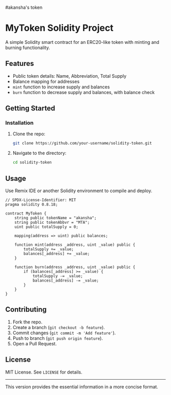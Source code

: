 #akansha's token
# MyToken Solidity Project

A simple Solidity smart contract for an ERC20-like token with minting and burning functionality.

## Features

- Public token details: Name, Abbreviation, Total Supply
- Balance mapping for addresses
- `mint` function to increase supply and balances
- `burn` function to decrease supply and balances, with balance check

## Getting Started


### Installation

1. Clone the repo:
   ```sh
   git clone https://github.com/your-username/solidity-token.git
   ```
2. Navigate to the directory:
   ```sh
   cd solidity-token
   ```

## Usage

Use Remix IDE or another Solidity environment to compile and deploy.

```solidity
// SPDX-License-Identifier: MIT
pragma solidity 0.8.18;

contract MyToken {
    string public tokenName = "akansha";
    string public tokenAbbvr = "MTA";
    uint public totalSupply = 0;

    mapping(address => uint) public balances;

    function mint(address _address, uint _value) public {
        totalSupply += _value;
        balances[_address] += _value;
    }

    function burn(address _address, uint _value) public {
        if (balances[_address] >= _value) {
            totalSupply -= _value;
            balances[_address] -= _value;
        }
    }
}
```

## Contributing

1. Fork the repo.
2. Create a branch (`git checkout -b feature`).
3. Commit changes (`git commit -m 'Add feature'`).
4. Push to branch (`git push origin feature`).
5. Open a Pull Request.

## License

MIT License. See `LICENSE` for details.

---

This version provides the essential information in a more concise format.
